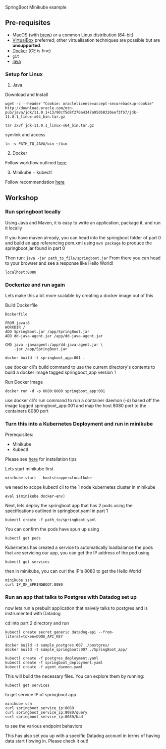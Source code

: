 SpringBoot Minikube example

## Pre-requisites

* MacOS (with [brew](https://brew.sh/)) _or_ a common Linux distribution (64-bit)
* [VirtualBox](https://www.virtualbox.org/) preferred; other virtualisation techniques are possible but are **unsupported**.
* [Docker](https://www.docker.com/install/) (CE is fine)
* `git`
* [java](https://www.java.com/en/download/) 

### Setup for Linux

1. Java

Download and Install
```
wget -c --header "Cookie: oraclelicense=accept-securebackup-cookie" http://download.oracle.com/otn-pub/java/jdk/11.0.1+13/90cf5d8f270a4347a95050320eef3fb7/jdk-11.0.1_linux-x64_bin.tar.gz

tar zxvf jdk-11.0.1_linux-x64_bin.tar.gz
```
symlink and access
```
ln -s PATH_TO_JAVA/bin ~/bin
```

2. Docker

Follow workflow outlined [here](https://docs.docker.com/install/linux/docker-ce/debian/#set-up-the-repository)

3. Minikube + kubectl

Follow recommendation [here](https://github.com/phrawzty/datadog_k8s_workshop#install-minikube-and-kubectl)

## Workshop

### Run springboot locally


Using Java and Maven, it is easy to write an application, package it, and run it locally

If you have maven already, you can head into the springboot folder of part 0 and build an app referencing pom.xml using
`mvn package` to produce the springboot.jar found in part 0

Then run:
`java -jar path_to_file/springboot.jar`
From there you can head to your browser and see a response like Hello World!

`localhost:8080`


### Dockerize and run again
Lets make this a bit more scalable by creating a docker image out of this

Build Dockerfile

`Dockerfile`
```
FROM java:8
WORKDIR /
ADD SpringBoot.jar /app/SpringBoot.jar
ADD dd-java-agent.jar /app/dd-java-agent.jar

CMD java -javaagent:/app/dd-java-agent.jar \
    -jar /app/SpringBoot.jar
```
`docker build -t springboot_app:001 .`

use docker cli's build command to use the current directory's contents to build a docker image tagged springboot_app version 1

Run Docker Image
```
docker run -d -p 8080:8080 springboot_app:001
```
use docker cli's run command to run a container daemon (-d) based off the image tagged springboot_app:001 and map the host 8080 port to the containers 8080 port

### Turn this into a Kubernetes Deployment and run in minikube

Prerequisites:
 - Minikube
 - Kubectl

Please see [here](https://github.com/phrawzty/datadog_k8s_workshop/blob/master/README.md#install-minikube-and-kubectl) for installation tips

Lets start minikube first
```
minikube start --bootstrapper=localkube
```
we need to scope kubectl cli to the 1 node kubernetes cluster in minikube
```
eval $(minikube docker-env)
```

Next, lets deploy the springboot app that has 2 pods using the specifications outlined in springboot.yaml in part 1

```
kubectl create -f path_to/springboot.yaml
```

You can confirm the pods have spun up using
```
kubectl get pods
```

Kubernetes has created a service to automatically loadbalance the pods that are servicing our app, you can get the IP address of the pod using

```
kubectl get services
```

then in minikube, you can curl the IP's 8080 to get the Hello World

```
minikube ssh
curl IP_OF_SPRINGBOOT:8080
```

### Run an app that talks to Postgres with Datadog set up

now lets run a prebuilt application that naively talks to postgres and is instrumented with Datadog

cd into part 2 directory and run

```
kubectl create secret generic datadog-api --from-literal=token=DDOG_API_KEY

docker build -t sample_postgres:007 ./postgres/
docker build -t sample_springboot:007 ./SpringBoot_app/

kubectl create -f postgres_deployment.yaml 
kubectl create -f springboot_deployment.yaml
kubectl create -f agent_daemon.yaml 
```

This will build the necessary files.
You can explore them by running:
```
kubectl get services
```
to get service IP of springboot app

```
minikube ssh
curl springboot_service_ip:8080
curl springboot_service_ip:8080/query
curl springboot_service_ip:8080/bad
```

to see the various endpoint behaviors


This has also set you up with a specific Datadog account in terms of having data start flowing in. Please check it out!

